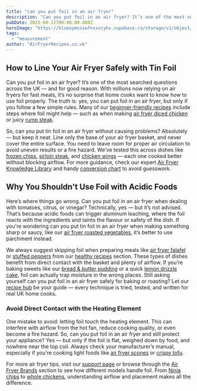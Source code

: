 ```yaml
---
title: "can you put foil in an air fryer"
description: "Can you put foil in an air fryer? It’s one of the most searched questions across the UK — and for good reason. With millions now relying on air fryers for fast meals, it’s no surprise that home cooks want to know how to use foil properly. The truth is: yes, you can put foil in an air fryer, but only if you follow a few simple rules. Many of our beginner-friendly recipes include steps where foil might help — such as when making air fryer diced chicken or juicy rump steak."
pubDate: 2025-08-12T00:00:00.000Z
heroImage: "https://klueoymssxwfnxsvcyhv.supabase.co/storage/v1/object/public/md/can-you-put-foil-in-an-air-fryer-bf6615a7.png"
tags:
  - "measurement"
author: "AirFryerRecipes.co.uk"
---
```


<h2 id="">How to Line Your Air Fryer Safely with Tin Foil</h2><p id="">Can you put foil in an air fryer? It’s one of the most searched questions across the UK — and for good reason. With millions now relying on air fryers for fast meals, it’s no surprise that home cooks want to know how to use foil properly. The truth is: yes, you can put foil in an air fryer, but only if you follow a few simple rules. Many of our <a target="_new" href="https://www.airfryerrecipe.co.uk/categories/air-fryer-recipes-for-beginners" id="">beginner-friendly recipes</a> include steps where foil might help — such as when making <a target="_new" href="https://www.airfryerrecipe.co.uk/recipes/air-fryer-diced-chicken" id="">air fryer diced chicken</a> or juicy <a target="_new" href="https://www.airfryerrecipe.co.uk/recipes/air-fryer-rump-steak" id="">rump steak</a>.</p><p id="">So, can you put tin foil in an air fryer without causing problems? Absolutely — but keep it neat. Line only the base of your air fryer basket, and never cover the entire surface. You need to leave room for proper air circulation to avoid uneven results or a fire hazard. We’ve tested this across dishes like <a target="_new" href="https://www.airfryerrecipe.co.uk/recipes/air-fryer-frozen-chips" id="">frozen chips</a>, <a target="_new" href="https://www.airfryerrecipe.co.uk/recipes/air-fryer-sirloin-steak" id="">sirloin steak</a>, and <a target="_new" href="https://www.airfryerrecipe.co.uk/recipes/air-fryer-chicken-wings" id="">chicken wings</a> — each one cooked better without blocking airflow. For more guidance, check our expert <a target="_new" href="https://www.airfryerrecipe.co.uk/air-fryer-knowledge-library" id="">Air Fryer Knowledge Library</a> and handy <a target="_new" href="https://www.airfryerrecipe.co.uk/air-fryer-conversion-chart" id="">conversion chart</a> to avoid guesswork.</p><h2 id="">Why You Shouldn't Use Foil with Acidic Foods</h2><p id="">Here’s where things go wrong. Can you put foil in an air fryer when dealing with tomatoes, citrus, or vinegar? Technically, yes — but it’s not advised. That’s because acidic foods can trigger aluminum leaching, where the foil reacts with the ingredients and taints the flavour or safety of the dish. If you're wondering can you put tin foil in an air fryer when making something sharp or saucy, like our <a target="_new" href="https://www.airfryerrecipe.co.uk/recipes/air-fryer-roasted-vegetables" id="">air fryer roasted vegetables</a>, it’s better to use parchment instead.</p><p id="">We always suggest skipping foil when preparing meals like <a target="_new" href="https://www.airfryerrecipe.co.uk/recipes/air-fryer-falafel" id="">air fryer falafel</a> or <a target="_new" href="https://www.airfryerrecipe.co.uk/recipes/healthy-air-fryer-stuffed-peppers" id="">stuffed peppers</a> from our <a target="_new" href="https://www.airfryerrecipe.co.uk/categories/healthy-recipes" id="">healthy recipes</a> section. These types of dishes benefit from direct contact with the basket and plenty of airflow. If you’re baking sweets like our <a target="_new" href="https://www.airfryerrecipe.co.uk/recipes/air-fryer-bread-butter-pudding" id="">bread &amp; butter pudding</a> or a quick <a target="_new" href="https://www.airfryerrecipe.co.uk/recipes/air-fryer-lemon-drizzle-cake" id="">lemon drizzle cake</a>, foil can actually trap moisture in the wrong places. Still asking yourself can you put foil in an air fryer safely for baking or roasting? Let our <a target="_new" href="https://www.airfryerrecipe.co.uk/recipes" id="">recipe hub</a> be your guide — every technique is tried, tested, and written for real UK home cooks.</p><h3 id="">Avoid Direct Contact with the Heating Element</h3><p id="">One mistake to avoid: letting foil touch the heating element. This can interfere with airflow from the hot fan, reduce cooking quality, or even become a fire hazard. So, can you put foil in an air fryer and still protect your appliance? Yes — but only if the foil is flat, weighed down by food, and nowhere near the top coil. Always check your manufacturer’s manual, especially if you're cooking light foods like <a target="_new" href="https://www.airfryerrecipe.co.uk/recipes/air-fryer-scones" id="">air fryer scones</a> or <a target="_new" href="https://www.airfryerrecipe.co.uk/recipes/crispy-air-fried-tofu" id="">crispy tofu</a>.</p><p id="">For more air fryer tips, visit our <a target="_new" href="https://www.airfryerrecipe.co.uk/support" id="">support page</a> or browse through the <a target="_new" href="https://www.airfryerrecipe.co.uk/air-fryer-brands" id="">Air Fryer Brands</a> section to see how different models handle foil. From <a target="_new" href="https://www.airfryerrecipe.co.uk/recipes/ninja-air-fryer-chips" id="">Ninja chips</a> to <a target="_new" href="https://www.airfryerrecipe.co.uk/recipes/air-fryer-whole-chicken" id="">whole chickens</a>, understanding airflow and placement makes all the difference.</p><p id="">‍</p>